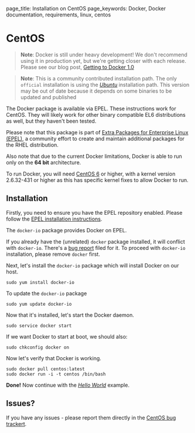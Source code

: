 page_title: Installation on CentOS
page_keywords: Docker, Docker documentation, requirements, linux, centos

# CentOS 

> **Note**:
> Docker is still under heavy development! We don't recommend using it in
> production yet, but we're getting closer with each release. Please see
> our blog post, [Getting to Docker 1.0](
> http://blog.docker.io/2013/08/getting-to-docker-1-0/)

> **Note**:
> This is a community contributed installation path. The only `official`
> installation is using the [*Ubuntu*](../ubuntulinux/#ubuntu-linux)
> installation path. This version may be out of date because it depends on
> some binaries to be updated and published

The Docker package is available via EPEL. These instructions work
for CentOS. They will likely work for other binary
compatible EL6 distributions as well, but they haven't been tested.

Please note that this package is part of [Extra Packages for Enterprise
Linux (EPEL)](https://fedoraproject.org/wiki/EPEL), a community effort
to create and maintain additional packages for the RHEL distribution.

Also note that due to the current Docker limitations, Docker is able to
run only on the **64 bit** architecture.

To run Docker, you will need [CentOS
6](http://www.centos.org) or higher, with
a kernel version 2.6.32-431 or higher as this has specific kernel fixes
to allow Docker to run. 

## Installation

Firstly, you need to ensure you have the  EPEL repository enabled. Please 
follow the [EPEL installation instructions](https://fedoraproject.org/wiki/EPEL#How_can_I_use_these_extra_packages.3F).

The `docker-io` package provides Docker on EPEL.

If you already have the (unrelated) `docker` package
installed, it will conflict with `docker-io`.
There's a [bug report](
https://bugzilla.redhat.com/show_bug.cgi?id=1043676) filed for it.
To proceed with `docker-io` installation, please remove `docker` first.

Next, let's install the `docker-io` package which
will install Docker on our host.

    sudo yum install docker-io

To update the `docker-io` package

    sudo yum update docker-io

Now that it's installed, let's start the Docker daemon.

    sudo service docker start

If we want Docker to start at boot, we should also:

    sudo chkconfig docker on

Now let's verify that Docker is working.

    sudo docker pull centos:latest
    sudo docker run -i -t centos /bin/bash

**Done!**
Now continue with the [*Hello World*](/examples/hello_world/#hello-world) example.

## Issues?

If you have any issues - please report them directly in the
[CentOS bug trackert](
http://bugs.centos.org).
